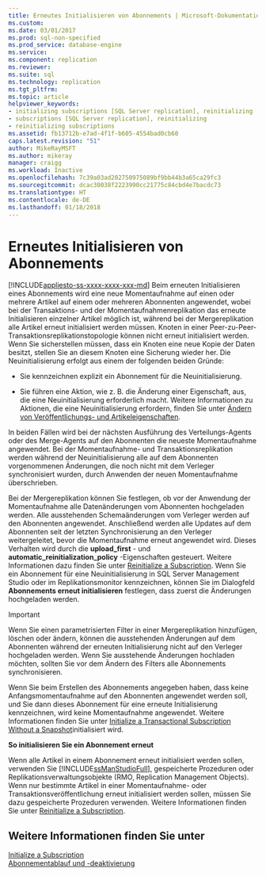 ```yaml
---
title: Erneutes Initialisieren von Abonnements | Microsoft-Dokumentation
ms.custom: 
ms.date: 03/01/2017
ms.prod: sql-non-specified
ms.prod_service: database-engine
ms.service: 
ms.component: replication
ms.reviewer: 
ms.suite: sql
ms.technology: replication
ms.tgt_pltfrm: 
ms.topic: article
helpviewer_keywords:
- initializing subscriptions [SQL Server replication], reinitializing
- subscriptions [SQL Server replication], reinitializing
- reinitializing subscriptions
ms.assetid: fb13712b-e7ad-4f1f-b605-4554bad0cb60
caps.latest.revision: "51"
author: MikeRayMSFT
ms.author: mikeray
manager: craigg
ms.workload: Inactive
ms.openlocfilehash: 7c39a03ad202750975089bf9bb44b3a65ca29fc3
ms.sourcegitcommit: dcac30038f2223990cc21775c84cbd4e7bacdc73
ms.translationtype: HT
ms.contentlocale: de-DE
ms.lasthandoff: 01/18/2018
---
```

# <a name="reinitialize-subscriptions"></a>Erneutes Initialisieren von Abonnements
[!INCLUDE[appliesto-ss-xxxx-xxxx-xxx-md](../../includes/appliesto-ss-xxxx-xxxx-xxx-md.md)] Beim erneuten Initialisieren eines Abonnements wird eine neue Momentaufnahme auf einen oder mehrere Artikel auf einem oder mehreren Abonnenten angewendet, wobei bei der Transaktions- und der Momentaufnahmenreplikation das erneute Initialisieren einzelner Artikel möglich ist, während bei der Mergereplikation alle Artikel erneut initialisiert werden müssen. Knoten in einer Peer-zu-Peer-Transaktionsreplikationstopologie können nicht erneut initialisiert werden. Wenn Sie sicherstellen müssen, dass ein Knoten eine neue Kopie der Daten besitzt, stellen Sie an diesem Knoten eine Sicherung wieder her. Die Neuinitialisierung erfolgt aus einem der folgenden beiden Gründe:  
  
-   Sie kennzeichnen explizit ein Abonnement für die Neuinitialisierung.  
  
-   Sie führen eine Aktion, wie z. B. die Änderung einer Eigenschaft, aus, die eine Neuinitialisierung erforderlich macht. Weitere Informationen zu Aktionen, die eine Neuinitialisierung erfordern, finden Sie unter [Ändern von Veröffentlichungs- und Artikeleigenschaften](../../relational-databases/replication/publish/change-publication-and-article-properties.md).  
  
 In beiden Fällen wird bei der nächsten Ausführung des Verteilungs-Agents oder des Merge-Agents auf den Abonnenten die neueste Momentaufnahme angewendet. Bei der Momentaufnahme- und Transaktionsreplikation werden während der Neuinitialisierung alle auf dem Abonnenten vorgenommenen Änderungen, die noch nicht mit dem Verleger synchronisiert wurden, durch Anwenden der neuen Momentaufnahme überschrieben.  
  
 Bei der Mergereplikation können Sie festlegen, ob vor der Anwendung der Momentaufnahme alle Datenänderungen vom Abonnenten hochgeladen werden. Alle ausstehenden Schemaänderungen vom Verleger werden auf den Abonnenten angewendet. Anschließend werden alle Updates auf dem Abonnenten seit der letzten Synchronisierung an den Verleger weitergeleitet, bevor die Momentaufnahme erneut angewendet wird. Dieses Verhalten wird durch die **upload_first** - und **automatic_reinitialization_policy** -Eigenschaften gesteuert. Weitere Informationen dazu finden Sie unter [Reinitialize a Subscription](../../relational-databases/replication/reinitialize-a-subscription.md). Wenn Sie ein Abonnement für eine Neuinitialisierung in SQL Server Management Studio oder im Replikationsmonitor kennzeichnen, können Sie im Dialogfeld **Abonnements erneut initialisieren** festlegen, dass zuerst die Änderungen hochgeladen werden.  
  
> [!IMPORTANT]  
>  Wenn Sie einen parametrisierten Filter in einer Mergereplikation hinzufügen, löschen oder ändern, können die ausstehenden Änderungen auf dem Abonnenten während der erneuten Initialisierung nicht auf den Verleger hochgeladen werden. Wenn Sie ausstehende Änderungen hochladen möchten, sollten Sie vor dem Ändern des Filters alle Abonnements synchronisieren.  
  
 Wenn Sie beim Erstellen des Abonnements angegeben haben, dass keine Anfangsmomentaufnahme auf den Abonnenten angewendet werden soll, und Sie dann dieses Abonnement für eine erneute Initialisierung kennzeichnen, wird keine Momentaufnahme angewendet. Weitere Informationen finden Sie unter [Initialize a Transactional Subscription Without a Snapshot](../../relational-databases/replication/initialize-a-transactional-subscription-without-a-snapshot.md)initialisiert wird.  
  
 **So initialisieren Sie ein Abonnement erneut**  
  
 Wenn alle Artikel in einem Abonnement erneut initialisiert werden sollen, verwenden Sie [!INCLUDE[ssManStudioFull](../../includes/ssmanstudiofull-md.md)], gespeicherte Prozeduren oder Replikationsverwaltungsobjekte (RMO, Replication Management Objects). Wenn nur bestimmte Artikel in einer Momentaufnahme- oder Transaktionsveröffentlichung erneut initialisiert werden sollen, müssen Sie dazu gespeicherte Prozeduren verwenden. Weitere Informationen finden Sie unter [Reinitialize a Subscription](../../relational-databases/replication/reinitialize-a-subscription.md).  
  
## <a name="see-also"></a>Weitere Informationen finden Sie unter  
 [Initialize a Subscription](../../relational-databases/replication/initialize-a-subscription.md)   
 [Abonnementablauf und -deaktivierung](../../relational-databases/replication/subscription-expiration-and-deactivation.md)  
  
  
